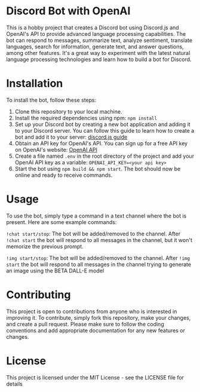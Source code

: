 # Discord Bot with OpenAI
This is a hobby project that creates a Discord bot using Discord.js and OpenAI's API to provide advanced language processing capabilities. The bot can respond to messages, summarize text, analyze sentiment, translate languages, search for information, generate text, and answer questions, among other features. It's a great way to experiment with the latest natural language processing technologies and learn how to build a bot for Discord.

# Installation
To install the bot, follow these steps:

1. Clone this repository to your local machine.
2. Install the required dependencies using npm: `npm install`
3. Set up your Discord bot by creating a new bot application and adding it to your Discord server.
You can follow this guide to learn how to create a bot and add it to your server:
[discord.js guide](https://discordjs.guide/preparations/setting-up-a-bot-application.html#creating-your-bot)
4. Obtain an API key for OpenAI's API. You can sign up for a free API key on OpenAI's website: [OpenAI API](https://platform.openai.com/overview)
5. Create a file named `.env` in the root directory of the project and add your OpenAI API key as a variable: `OPENAI_API_KEY=<your api key>`
6. Start the bot using `npm build && npm start`. The bot should now be online and ready to receive commands.

# Usage
To use the bot, simply type a command in a text channel where the bot is present. Here are some example commands:

`!chat start/stop`: The bot will be added/removed to the channel.
 After `!chat start` the bot will respond to all messages in the channel, but it won't memorize the previous prompt.

`!img start/stop`: The bot will be added/removed to the channel.
 After `!img start` the bot will respond to all messages in the channel trying to generate an image using the BETA DALL-E model

# Contributing
This project is open to contributions from anyone who is interested in improving it. To contribute, simply fork this repository, make your changes, and create a pull request. Please make sure to follow the coding conventions and add appropriate documentation for any new features or changes.

# License
This project is licensed under the MIT License - see the LICENSE file for details
